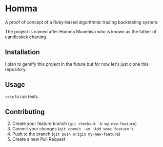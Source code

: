 # Homma

A proof of concept of a Ruby-based algorithmic trading backtesting system.

The project is named after Homma Munehisa who is known as the father of candlestick charting.

## Installation

I plan to gemify this project in the future but for now let's just clone this repository.

## Usage

`rake` to run tests.

## Contributing

2. Create your feature branch (`git checkout -b my-new-feature`)
3. Commit your changes (`git commit -am 'Add some feature'`)
4. Push to the branch (`git push origin my-new-feature`)
5. Create a new Pull Request
